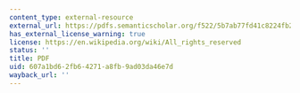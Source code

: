 ```yaml
---
content_type: external-resource
external_url: https://pdfs.semanticscholar.org/f522/5b7ab77fd41c8224fb26e48d4fb00425d460.pdf
has_external_license_warning: true
license: https://en.wikipedia.org/wiki/All_rights_reserved
status: ''
title: PDF
uid: 607a1bd6-2fb6-4271-a8fb-9ad03da46e7d
wayback_url: ''
---
```

